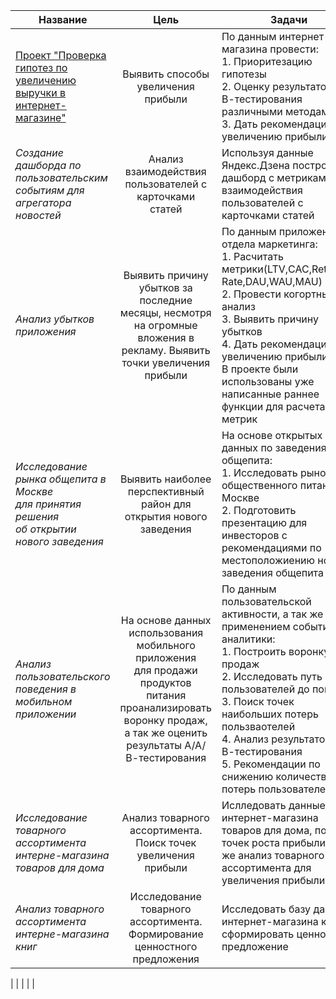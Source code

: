 | Название                                                                                                                                               |                                                                                    Цель                                                                                     | Задачи                                                                                                                                                                                                                                                                                                                                | Инструменты                                                                                                                                                  |
|--------------------------------------------------------------------------------------------------------------------------------------------------------|:---------------------------------------------------------------------------------------------------------------------------------------------------------------------------:|---------------------------------------------------------------------------------------------------------------------------------------------------------------------------------------------------------------------------------------------------------------------------------------------------------------------------------------|--------------------------------------------------------------------------------------------------------------------------------------------------------------|
| [Проект "Проверка гипотез по  увеличению выручки в интернет-магазине"](./project_ab_test "Проверка гипотез по увеличению выручки в интернет-магазине") |                                                                     Выявить способы увеличения прибыли                                                                      | По данным интернет-магазина провести:<br/>1. Приоритезацию гипотезы<br/>2. Оценку результатов А/В-тестирования различными методами<br/> 3. Дать рекомендации по увеличению прибыли                                                                                                                                                    | Python, Pandas, <br/>Matplotlib, SciPy, A/B-тестирование, проверка статистических гипотез                                                                    | 
| _Создание дашборда по пользовательским событиям для агрегатора новостей_                                                                               |                                                           Анализ взаимодействия пользователей с карточками статей                                                           | Используя данные Яндекс.Дзена построить дашборд с метриками взаимодействия пользователей с карточками статей                                                                                                                                                                                                                          | Python,  PostgreSQL, Tableau, продуктовые метрики, построение дашбордов                                                                                      |
| _Анализ убытков приложения_                                                                                                                            |                           Выявить причину убытков за последние месяцы, несмотря на огромные вложения в рекламу. Выявить точки увеличения прибыли                            | По данным приложения и отдела маркетинга:<br/>1. Расчитать метрики(LTV,CAC,Retention Rate,DAU,WAU,MAU)<br/>2. Провести когортный анализ<br/>3. Выявить причину убытков <br/>4. Дать рекомендации по увеличению прибыли.<br/> В проекте были использованы уже написанные раннее функции для расчета метрик                             | Python, Pandas, Seaborn,Matplotlib,когортный анализ, юнит-экономика, продуктовые метрики                                                                     |
| _Исследование рынка общепита в Москве<br/> для принятия решения <br/>об открытии нового заведения_                                                     |                                                     Выявить наиболее перспективный район для открытия нового заведения                                                      | На основе открытых данных по заведениям общепита:<br/>1. Исследовать рынок общественного питания в Москве<br/>2. Подготовить презентацию для инвесторов с рекомендациями по местоположиению нового заведения общепита                                                                                                                 | Python, Pandas, Seaborn, Plotly,визуализация данных                                                                                                          |
| _Анализ пользовательского поведения в мобильном приложении_                                                                                            | На основе данных использования мобильного приложения<br/>для продажи продуктов питания <br/>проанализировать воронку продаж, а так же оценить результаты А/А/В-тестирования | По данным пользовательской активности, а так же с применением событийной аналитики:<br/>1. Построить воронку продаж <br/>2. Исследовать путь пользователей до покупки<br/>3. Поиск точек наибольших потерь пользваотелей<br/>4. Анализ результатов А/А/В-тестирования<br/>5. Рекомендации по снижению количества потерь пользователей | A/B-тестирование, Python, Pandas,Matplotlib, Seaborn,Plotly, событийная аналитика, продуктовые метрики,  визуализация данных,проверка статистических гипотез |
| _Исследование товарного ассортимента  интерне-магазина  товаров для дома_                                                                              |                                                        Анализ товарного ассортимента. Поиск точек увеличения прибыли                                                        | Ислледовать данные интернет-магазина товаров для дома, поиск точек роста прибыли, а так же анализ товарного ассортимента для увеличения прибыли                                                                                                                                                                                       | Python, Pandas, Seaborn, Matplotlib, SciPy, Tableau, проверка статистических гипотез,построение дашборда, визуализация данных                                |
| _Анализ товарного ассортимента  интерне-магазина книг_                                                                                                 |                                                  Исследование товарного ассортимента. Формирование ценностного предложения                                                  | Исследовать базу данных интернет-магазина книг и  сформировать ценностное предложение                                                                                                                                                                                                                                                 | Python, Pandas, Seaborn, Matplotlib, SciPy, Tableau, проверка статистических гипотез,построение дашборда, визуализация данных                                |
|
|
|
|
|